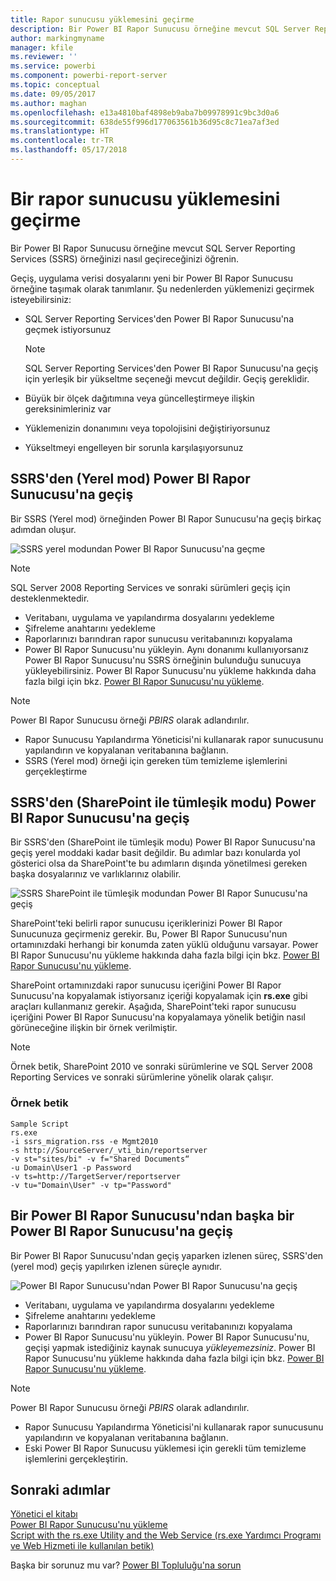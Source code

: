 ```yaml
---
title: Rapor sunucusu yüklemesini geçirme
description: Bir Power BI Rapor Sunucusu örneğine mevcut SQL Server Reporting Services örneğinizi geçirmeyi öğrenin.
author: markingmyname
manager: kfile
ms.reviewer: ''
ms.service: powerbi
ms.component: powerbi-report-server
ms.topic: conceptual
ms.date: 09/05/2017
ms.author: maghan
ms.openlocfilehash: e13a4810baf4898eb9aba7b09978991c9bc3d0a6
ms.sourcegitcommit: 638de55f996d177063561b36d95c8c71ea7af3ed
ms.translationtype: HT
ms.contentlocale: tr-TR
ms.lasthandoff: 05/17/2018
---
```

# <a name="migrate-a-report-server-installation"></a>Bir rapor sunucusu yüklemesini geçirme
Bir Power BI Rapor Sunucusu örneğine mevcut SQL Server Reporting Services (SSRS) örneğinizi nasıl geçireceğinizi öğrenin.

Geçiş, uygulama verisi dosyalarını yeni bir Power BI Rapor Sunucusu örneğine taşımak olarak tanımlanır. Şu nedenlerden yüklemenizi geçirmek isteyebilirsiniz:

* SQL Server Reporting Services'den Power BI Rapor Sunucusu'na geçmek istiyorsunuz
  
  > [!NOTE]
  > SQL Server Reporting Services'den Power BI Rapor Sunucusu'na geçiş için yerleşik bir yükseltme seçeneği mevcut değildir. Geçiş gereklidir.
  > 
  > 
* Büyük bir ölçek dağıtımına veya güncelleştirmeye ilişkin gereksinimleriniz var
* Yüklemenizin donanımını veya topolojisini değiştiriyorsunuz
* Yükseltmeyi engelleyen bir sorunla karşılaşıyorsunuz

## <a name="migrating-to-power-bi-report-server-from-ssrs-native-mode"></a>SSRS'den (Yerel mod) Power BI Rapor Sunucusu'na geçiş
Bir SSRS (Yerel mod) örneğinden Power BI Rapor Sunucusu'na geçiş birkaç adımdan oluşur.

![](media/migrate-report-server/migrate-from-ssrs-native.png "SSRS yerel modundan Power BI Rapor Sunucusu'na geçme")

> [!NOTE]
> SQL Server 2008 Reporting Services ve sonraki sürümleri geçiş için desteklenmektedir.
> 
> 

* Veritabanı, uygulama ve yapılandırma dosyalarını yedekleme
* Şifreleme anahtarını yedekleme
* Raporlarınızı barındıran rapor sunucusu veritabanınızı kopyalama
* Power BI Rapor Sunucusu'nu yükleyin. Aynı donanımı kullanıyorsanız Power BI Rapor Sunucusu'nu SSRS örneğinin bulunduğu sunucuya yükleyebilirsiniz. Power BI Rapor Sunucusu'nu yükleme hakkında daha fazla bilgi için bkz. [Power BI Rapor Sunucusu'nu yükleme](install-report-server.md).

> [!NOTE]
> Power BI Rapor Sunucusu örneği *PBIRS* olarak adlandırılır.
> 
> 

* Rapor Sunucusu Yapılandırma Yöneticisi'ni kullanarak rapor sunucusunu yapılandırın ve kopyalanan veritabanına bağlanın.
* SSRS (Yerel mod) örneği için gereken tüm temizleme işlemlerini gerçekleştirme

## <a name="migration-to-power-bi-report-server-from-ssrs-sharepoint-integrated-mode"></a>SSRS'den (SharePoint ile tümleşik modu) Power BI Rapor Sunucusu'na geçiş
Bir SSRS'den (SharePoint ile tümleşik modu) Power BI Rapor Sunucusu'na geçiş yerel moddaki kadar basit değildir. Bu adımlar bazı konularda yol gösterici olsa da SharePoint'te bu adımların dışında yönetilmesi gereken başka dosyalarınız ve varlıklarınız olabilir.

![](media/migrate-report-server/migrate-from-ssrs-sharepoint.png "SSRS SharePoint ile tümleşik modundan Power BI Rapor Sunucusu'na geçiş")

SharePoint'teki belirli rapor sunucusu içeriklerinizi Power BI Rapor Sunucunuza geçirmeniz gerekir. Bu, Power BI Rapor Sunucusu'nun ortamınızdaki herhangi bir konumda zaten yüklü olduğunu varsayar. Power BI Rapor Sunucusu'nu yükleme hakkında daha fazla bilgi için bkz. [Power BI Rapor Sunucusu'nu yükleme](install-report-server.md).

SharePoint ortamınızdaki rapor sunucusu içeriğini Power BI Rapor Sunucusu'na kopyalamak istiyorsanız içeriği kopyalamak için **rs.exe** gibi araçları kullanmanız gerekir. Aşağıda, SharePoint'teki rapor sunucusu içeriğini Power BI Rapor Sunucusu'na kopyalamaya yönelik betiğin nasıl görüneceğine ilişkin bir örnek verilmiştir.

> [!NOTE]
> Örnek betik, SharePoint 2010 ve sonraki sürümlerine ve SQL Server 2008 Reporting Services ve sonraki sürümlerine yönelik olarak çalışır.
> 
> 

### <a name="sample-script"></a>Örnek betik
```
Sample Script
rs.exe
-i ssrs_migration.rss -e Mgmt2010
-s http://SourceServer/_vti_bin/reportserver
-v st="sites/bi" -v f="Shared Documents“
-u Domain\User1 -p Password
-v ts=http://TargetServer/reportserver
-v tu="Domain\User" -v tp="Password"
```

## <a name="migrateing-from-one-power-bi-report-server-to-another"></a>Bir Power BI Rapor Sunucusu'ndan başka bir Power BI Rapor Sunucusu'na geçiş
Bir Power BI Rapor Sunucusu'ndan geçiş yaparken izlenen süreç, SSRS'den (yerel mod) geçiş yapılırken izlenen süreçle aynıdır.

![](media/migrate-report-server/migrate-from-pbirs.png "Power BI Rapor Sunucusu'ndan Power BI Rapor Sunucusu'na geçiş")

* Veritabanı, uygulama ve yapılandırma dosyalarını yedekleme
* Şifreleme anahtarını yedekleme
* Raporlarınızı barındıran rapor sunucusu veritabanınızı kopyalama
* Power BI Rapor Sunucusu'nu yükleyin. Power BI Rapor Sunucusu'nu, geçişi yapmak istediğiniz kaynak sunucuya *yükleyemezsiniz*. Power BI Rapor Sunucusu'nu yükleme hakkında daha fazla bilgi için bkz. [Power BI Rapor Sunucusu'nu yükleme](install-report-server.md).

> [!NOTE]
> Power BI Rapor Sunucusu örneği *PBIRS* olarak adlandırılır.
> 
> 

* Rapor Sunucusu Yapılandırma Yöneticisi'ni kullanarak rapor sunucusunu yapılandırın ve kopyalanan veritabanına bağlanın.
* Eski Power BI Rapor Sunucusu yüklemesi için gerekli tüm temizleme işlemlerini gerçekleştirin.

## <a name="next-steps"></a>Sonraki adımlar
[Yönetici el kitabı](admin-handbook-overview.md)  
[Power BI Rapor Sunucusu'nu yükleme](install-report-server.md)  
[Script with the rs.exe Utility and the Web Service (rs.exe Yardımcı Programı ve Web Hizmeti ile kullanılan betik)](https://docs.microsoft.com/sql/reporting-services/tools/script-with-the-rs-exe-utility-and-the-web-service)

Başka bir sorunuz mu var? [Power BI Topluluğu'na sorun](https://community.powerbi.com/)

